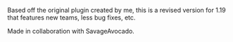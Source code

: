 Based off the original plugin created by me, this is a revised version for 1.19 that features new teams, less bug fixes, etc.

Made in collaboration with SavageAvocado.
